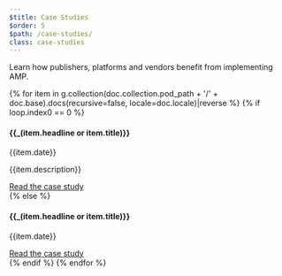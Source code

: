 ```yaml
---
$title: Case Studies
$order: 5
$path: /case-studies/
class: case-studies
---
```


Learn how publishers, platforms and vendors benefit from implementing AMP.

<div class="card-container">
    {% for item in g.collection(doc.collection.pod_path + '/' + doc.base).docs(recursive=false, locale=doc.locale)|reverse %}
    {% if loop.index0 == 0 %}
    <div class="card wide">
        <div class="card__image">
        <a href="{{item.url.path}}"><amp-img width="800" height="1371" layout="responsive" src="/static/img/{{item.featured}}"></a>
        </div>
        <div class="card__content">
        <h4 class="card__title">{{_(item.headline or item.title)}}</h4>
        <p>{{item.date}}</p>
        <p>{{item.description}}</p>
        <div class="card__action">
        <a href="{{item.url.path}}">Read the case study</a>
        </div>
        </div>
    </div>
    {% else %}
    <div class="card">
        <div class="card__image">
        <a href="{{item.url.path}}"><amp-img height="190" width="297" layout="responsive" src="/static/img/{{item.thumb}}"></a>
        </div>
        <div class="card__content">
        <h4 class="card__title">{{_(item.headline or item.title)}}</h4>
        <p>{{item.date}}</p>
        </div>
        <div class="card__action">
        <a href="{{item.url.path}}">Read the case study</a>
        </div>
    </div>
    {% endif %}
    {% endfor %}
</div>